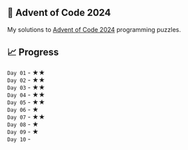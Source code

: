 ## 🎄 Advent of Code 2024
My solutions to [Advent of Code 2024](https://adventofcode.com/2024) programming puzzles.

## 📈 Progress
`Day 01` - ★★<br>
`Day 02` - ★★<br>
`Day 03` - ★★<br>
`Day 04` - ★★<br>
`Day 05` - ★★<br>
`Day 06` - ★<br>
`Day 07` - ★★<br>
`Day 08` - ★<br>
`Day 09` - ★<br>
`Day 10` - <be>

